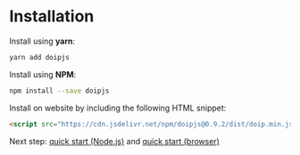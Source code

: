 # Installation

Install using **yarn**:

```bash
yarn add doipjs
```

Install using **NPM**:

```bash
npm install --save doipjs
```

Install on website by including the following HTML snippet:

```html
<script src="https://cdn.jsdelivr.net/npm/doipjs@0.9.2/dist/doip.min.js"></script>
```

Next step: [quick start (Node.js)](quickstart-nodejs.md) and [quick start (browser)](quickstart-browser.md)
